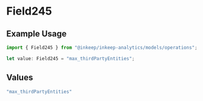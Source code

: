 # Field245

## Example Usage

```typescript
import { Field245 } from "@inkeep/inkeep-analytics/models/operations";

let value: Field245 = "max_thirdPartyEntities";
```

## Values

```typescript
"max_thirdPartyEntities"
```